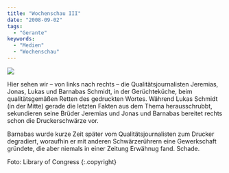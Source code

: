 ```yaml
---
title: "Wochenschau III"
date: "2008-09-02"
tags:
  - "Gerante"
keywords:
  - "Medien"
  - "Wochenschau"
---
```


![](/img/codecandies/ZZ13CF5988.jpg)

Hier sehen wir – von links nach rechts – die Qualitätsjournalisten Jeremias, Jonas, Lukas und Barnabas Schmidt, in der Gerüchteküche, beim qualitätsgemäßen Retten des gedruckten Wortes. Während Lukas Schmidt (in der Mitte) gerade die letzten Fakten aus dem Thema herausschrubbt, sekundieren seine Brüder Jeremias und Jonas und Barnabas bereitet rechts schon die Druckerschwärze vor.

Barnabas wurde kurze Zeit später vom Qualitätsjournalisten zum Drucker degradiert, woraufhin er mit anderen Schwärzerührern eine Gewerkschaft gründete, die aber niemals in einer Zeitung Erwähnug fand. Schade.

Foto: Library of Congress {:.copyright}
